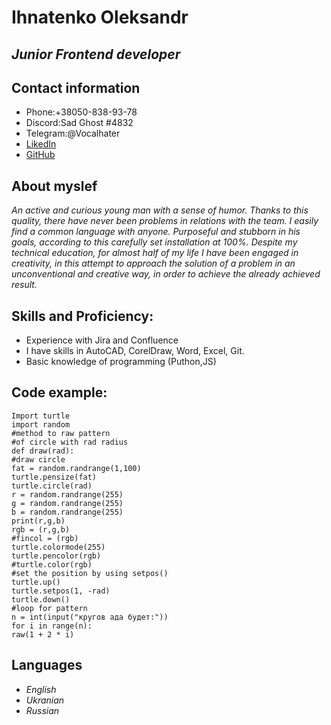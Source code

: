 # **Ihnatenko Oleksandr**
## ***Junior Frontend developer***
## **Contact information**
- Phone:+38050-838-93-78
- Discord:Sad Ghost #4832
- Telegram:@Vocalhater
- [LikedIn](https://www.linkedin.com/in/oleksandr-ihnatenko-51250a21b/)
- [GitHub](https://github.com/sadghost333)
## **About myslef**
*An active and curious young man with a sense of humor. Thanks to this quality, there have never been problems in relations with the team. I easily find a common language with anyone. Purposeful and stubborn in his goals, according to this carefully set installation at 100%. Despite my technical education, for almost half of my life I have been engaged in creativity, in this attempt to approach the solution of a problem in an unconventional and creative way, in order to achieve the already achieved result.*

## **Skills and Proficiency:**
- Experience with Jira and Confluence
- I have skills in AutoCAD, CorelDraw, Word, Excel, Git.
- Basic knowledge of programming (Puthon,JS)

## Code example:

```
Import turtle
import random
#method to raw pattern
#of circle with rad radius
def draw(rad):
#draw circle
fat = random.randrange(1,100)
turtle.pensize(fat)
turtle.circle(rad)
r = random.randrange(255)
g = random.randrange(255)
b = random.randrange(255)
print(r,g,b)
rgb = (r,g,b)
#fincol = (rgb)
turtle.colormode(255)
turtle.pencolor(rgb)
#turtle.color(rgb)
#set the position by using setpos()
turtle.up()
turtle.setpos(1, -rad)
turtle.down()
#loop for pattern
n = int(input("кругов ада будет:"))
for i in range(n):
raw(1 + 2 * i)
```
## Languages
* *English*
* *Ukranian*
* *Russian*
